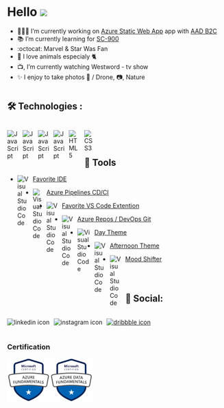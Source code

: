 # Hello <img src="https://media.giphy.com/media/SXyDYS8HSWfaMTmKGJ/giphy.gif" width="40" />

- 🧑🏻‍💻 I’m currently working on [Azure Static Web App](https://docs.microsoft.com/en-us/azure/static-web-apps/overview) app with [AAD B2C](https://docs.microsoft.com/en-us/azure/active-directory-b2c/overview)
- 📚 I’m currently learning for [SC-900](https://docs.microsoft.com/en-us/learn/certifications/exams/sc-900)
- :octocat: Marvel & Star Was Fan
- 🌱 I love animals especialy 🐈
- 📺, I’m currently watching Westword - tv show
- ✨ I enjoy to take photos 🚁 / Drone, 📷, Nature

#

## :hammer_and_wrench: Technologies :


<br />

<img align="left" alt="JavaScript" width="26px" src="https://cdn.jsdelivr.net/gh/devicons/devicon/icons/javascript/javascript-original.svg" style="padding-right:10px;" />


<img align="left" alt="JavaScript" width="26px" src="https://cdn.jsdelivr.net/gh/devicons/devicon/icons/typescript/typescript-plain.svg" style="padding-right:10px;" />

<img align="left" alt="JavaScript" width="26px" src="https://cdn.jsdelivr.net/gh/devicons/devicon/icons/angularjs/angularjs-original.svg" style="padding-right:10px;" />


<img align="left" alt="JavaScript" width="26px" src="https://cdn.jsdelivr.net/gh/devicons/devicon/icons/materialui/materialui-original.svg" style="padding-right:10px;" />
                   

<img align="left" alt="HTML5" width="26px" src="https://cdn.jsdelivr.net/gh/devicons/devicon/icons/html5/html5-original.svg" style="padding-right:10px;" />
<img align="left" alt="CSS3" width="26px" src="https://cdn.jsdelivr.net/gh/devicons/devicon/icons/css3/css3-original.svg" style="padding-right:10px;" />

<br />
<br />


## 🧰 Tools


- <img align="left" alt="Visual Studio Code" width="26px" src="https://cdn.jsdelivr.net/gh/devicons/devicon/icons/vscode/vscode-original.svg" style="padding-right:10px;" /> [Favorite IDE](https://code.visualstudio.com)


- <img align="left" alt="Visual Studio Code" width="22px" src="https://ms-azure-devops.gallerycdn.vsassets.io/extensions/ms-azure-devops/azure-pipelines/1.205.0/1652147141736/Microsoft.VisualStudio.Services.Icons.Default" style="padding-right:10px;" />  [Azure Pipelines CD/CI](https://marketplace.visualstudio.com/items?itemName=ms-azure-devops.azure-pipelines)


- <img align="left" alt="Visual Studio Code" width="26px" src="https://ms-azuretools.gallerycdn.vsassets.io/extensions/ms-azuretools/vscode-azurefunctions/1.7.3/1654100688932/Microsoft.VisualStudio.Services.Icons.Default" style="padding-right:10px;" />  [Favorite VS Code Extention](https://marketplace.visualstudio.com/items?itemName=ms-azuretools.vscode-azurefunctions)


- <img align="left" alt="Visual Studio Code" width="26px" src="https://argutec.gallerycdn.vsassets.io/extensions/argutec/argutec-azure-repos/1.2007.15/1596020285990/Microsoft.VisualStudio.Services.Icons.Default" style="padding-right:10px;" />  [Azure Repos / DevOps Git](https://docs.microsoft.com/en-us/azure/devops/repos/get-started/what-is-repos?view=azure-devops)

- <img align="left" alt="Visual Studio Code" width="30px" src="https://hyzeta.gallerycdn.vsassets.io/extensions/hyzeta/vscode-theme-github-light/7.14.2/1593077558740/Microsoft.VisualStudio.Services.Icons.Default" style="padding-right:10px;" />  [Day Theme](https://marketplace.visualstudio.com/items?itemName=Hyzeta.vscode-theme-github-light)


- <img align="left" alt="Visual Studio Code" width="26px" src="https://dracula-theme.gallerycdn.vsassets.io/extensions/dracula-theme/theme-dracula/2.24.2/1647816441582/Microsoft.VisualStudio.Services.Icons.Default" style="padding-right:10px;" />  [Afternoon Theme](https://marketplace.visualstudio.com/items?itemName=dracula-theme.theme-dracula)



- <img align="left" alt="Visual Studio Code" width="26px" src="https://tonybaloney.gallerycdn.vsassets.io/extensions/tonybaloney/vscode-pets/1.10.0/1645479155942/Microsoft.VisualStudio.Services.Icons.Default" style="padding-right:10px;" /> [Mood Shifter](https://marketplace.visualstudio.com/items?itemName=tonybaloney.vscode-pets)


<br />

#

## :iphone: Social:

<br />

<a href="https://www.linkedin.com/in/tom-kotlar-ab15b1198">
<img align="left" src="https://cdn.icon-icons.com/icons2/2428/PNG/512/linkedin_black_logo_icon_147114.png" 
title="linkedin icon" alt="linkedin icon" height="30px"style="padding-right:10px;"/>
</a>

<a href="https://www.instagram.com/tomy_kotlar/" >
<img align="left" src="https://cdn-icons-png.flaticon.com/512/87/87390.png"  title="instagram icon" alt="instagram icon" height="30px"style="padding-right:10px;"/>
</a>

<a href="https://dribbble.com/tomkotlar" align="left">
<img  src="https://cdn-icons-png.flaticon.com/512/87/87400.png"  title="dribbble icon" alt="dribbble icon" height="30px"style="padding-right:10px;"/>
</a>



<br />

#

### Certification

<a href="https://www.credly.com/badges/a23001ea-99ed-4cc2-a7ff-2697aa59f3a3/public_url" >
<img align="left" src="img/microsoft-certified-azure-fundamentals.png"  height="100px"/>
</a>

<a href="https://www.credly.com/badges/9b68ab81-a88c-4e87-9574-6d2411fe14fe/public_url" >
<img align="left" src="img/microsoft-certified-azure-data-fundamentals.png" height="100px"/>
</a>



